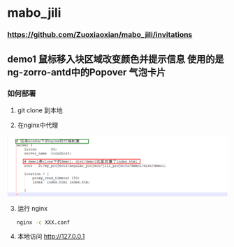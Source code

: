  # mabo_jili

 ### https://github.com/Zuoxiaoxian/mabo_jili/invitations
 
 
 ## demo1 鼠标移入块区域改变颜色并提示信息 使用的是ng-zorro-antd中的Popover 气泡卡片
 
 
 [参考]:https://ng.ant.design/version/1.8.x/components/popover/zh
 
 ### 如何部署
 
 1. git clone 到本地
 
 2. 在nginx中代理
 
 ![详细配置](https://github.com/Zuoxiaoxian/mabo_jili/blob/master/conf_imgs/demo1_config.png)
 
 3. 运行 nginx
 ```bash
	nginx -c XXX.conf
 ```
 
 4. 本地访问 http://127.0.0.1